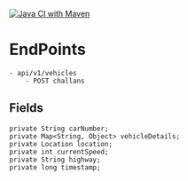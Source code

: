 [![Java CI with Maven](https://github.com/sayeedajmal/SpeedSync_RestFul-API/actions/workflows/maven.yml/badge.svg)](https://github.com/sayeedajmal/SpeedSync_RestFul-API/actions/workflows/maven.yml)

# EndPoints

    - api/v1/vehicles
        - POST challans

## Fields

    private String carNumber;
    private Map<String, Object> vehicleDetails;
    private Location location;
    private int currentSpeed;
    private String highway;
    private long timestamp;
